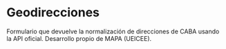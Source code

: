 # Geodirecciones
Formulario que devuelve la normalización de direcciones de CABA usando la API oficial. Desarrollo propio de MAPA (UEICEE).
